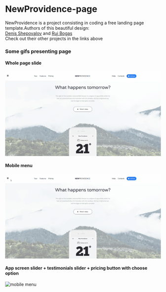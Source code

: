 # NewProvidence-page

NewProvidence is a project consisting in coding a free landing page template.Authors of this beautiful design: <br />
[Denis Shepovalov](https://www.behance.net/shepovalov) 
and 
[Rui Bogas](https://www.behance.net/ruibogas) <br />
Check out their other projects in the links above

### Some gifs presenting page
#### Whole page slide
![whole page slide](https://github.com/Gregoofolio/NewProvidence-page/blob/master/NewProvidence_page.gif)
#### Mobile menu
![mobile menu](https://github.com/Gregoofolio/NewProvidence-page/blob/master/NewProvidence_menu.gif)
#### App screen slider + testimonials slider + pricing button with choose option
![mobile menu](https://github.com/Gregoofolio/NewProvidence-page/blob/master/NewProvidence_sliders.gif)
